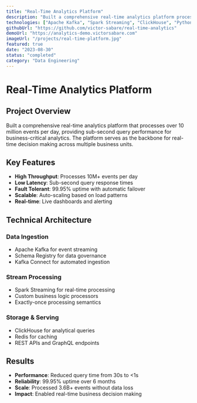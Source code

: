```yaml
---
title: "Real-Time Analytics Platform"
description: "Built a comprehensive real-time analytics platform processing 10M+ events per day using Kafka, Spark Streaming, and ClickHouse for sub-second query performance."
technologies: ["Apache Kafka", "Spark Streaming", "ClickHouse", "Python", "Docker", "Kubernetes", "Grafana", "Terraform"]
githubUrl: "https://github.com/victor-sabare/real-time-analytics"
demoUrl: "https://analytics-demo.victorsabare.com"
imageUrl: "/projects/real-time-platform.jpg"
featured: true
date: "2023-08-30"
status: "completed"
category: "Data Engineering"
---
```


# Real-Time Analytics Platform

## Project Overview

Built a comprehensive real-time analytics platform that processes over 10 million events per day, providing sub-second query performance for business-critical analytics. The platform serves as the backbone for real-time decision making across multiple business units.

## Key Features

- **High Throughput**: Processes 10M+ events per day
- **Low Latency**: Sub-second query response times
- **Fault Tolerant**: 99.95% uptime with automatic failover
- **Scalable**: Auto-scaling based on load patterns
- **Real-time**: Live dashboards and alerting

## Technical Architecture

### Data Ingestion
- Apache Kafka for event streaming
- Schema Registry for data governance
- Kafka Connect for automated ingestion

### Stream Processing
- Spark Streaming for real-time processing
- Custom business logic processors
- Exactly-once processing semantics

### Storage & Serving
- ClickHouse for analytical queries
- Redis for caching
- REST APIs and GraphQL endpoints

## Results

- **Performance**: Reduced query time from 30s to <1s
- **Reliability**: 99.95% uptime over 6 months
- **Scale**: Processed 3.6B+ events without data loss
- **Impact**: Enabled real-time business decision making
